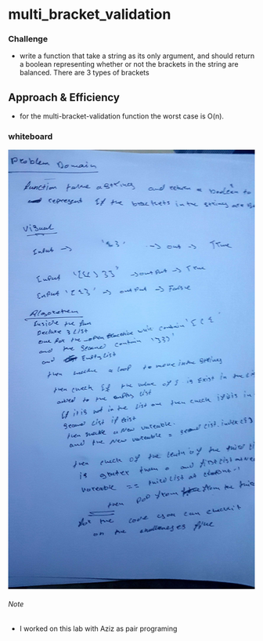 # multi_bracket_validation

### Challenge 
- write a function that take a string as its only argument, and should return a boolean representing whether or not the brackets in the string are balanced. There are 3 types of brackets

## Approach & Efficiency
- for the multi-bracket-validation  function the worst case is O(n).

### whiteboard
![multi](../assets/multi-bracket.jpg)

###### Note
- I worked on this lab with Aziz as pair programing
